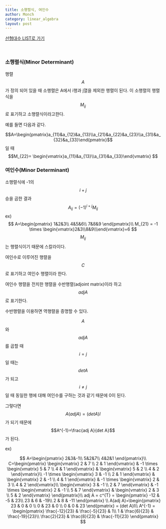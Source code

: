 ```yaml
---
title: 소행렬식, 여인수
author: Monch
category: linear_algebra
layout: post
---
```


[선형대수 LIST로 가기](https://songminkee.github.io//linear_algebra/2030/05/03/list.html)

 

  <br>

<h3><b>소행렬식(Minor Determinant)</b></h3>

행렬 $$A$$가 정의 되어 있을 때 소행렬은 A에서 i행과 j열을 제외한 행렬이 된다. 이 소행렬의 행렬식을  $$M_{ij}$$로 표기하고 소행렬식이라고한다.

예를 들면 다음과 같다.

$$A=\begin{pmatrix}a_{11}&a_{12}&a_{13}\\a_{21}&a_{22}&a_{23}\\a_{31}&a_{32}&a_{33}\end{pmatrix}$$ 일 때 $$M_{22}= \begin{vmatrix}a_{11}&a_{13}\\a_{31}&a_{33}\end{vmatrix} $$



<h3><b>여인수(Minor Determinant)</b></h3>

소행렬식에 -1의 $$i+j$$승을 곱한 결과
$$
A_{ij}=(-1)^{i+j}M_{ij}
$$
ex)
$$
A=\begin{pmatrix}
1&2&3\\
4&5&6\\
7&8&9
\end{pmatrix}\\
M_{21} = -1 \times \begin{vmatrix}2&3\\8&9\\\end{vmatrix}=6
$$
$$M_{ij}$$는 행렬식이기 때문에 스칼라이다.

여인수로 이루어진 행렬을 $$C$$로 표기하고 여인수 행렬이라 한다.

여인수 행렬을 전치한 행렬을 수반행렬(adjoint matrix)이라 하고 $$adj A$$로 표기한다.

수반행렬을 이용하면 역행렬을 증명할 수 있다.

$$A$$와 $$adj A$$를 곱할 때 $$i=j$$일 때는 $$detA$$가 되고 $$i \ne j$$일 때 동일한 행에 대해  여인수를 구하는 것과 같기 때문에 0이 된다.

그렇다면 $$A(adj A)=(det A)I$$가 되기 때문에 $$A^{-1}=\frac{adj A}{det A}$$가 된다.

ex)


$$
A=\begin{pmatrix}
2&3&-1\\
5&2&7\\
4&2&1
\end{pmatrix}\\
C=\begin{pmatrix}
\begin{vmatrix} 2 & 7 \\ 2 & 1
\end{vmatrix} & 
-1 \times \begin{vmatrix} 5 & 7 \\ 4 & 1
\end{vmatrix} &
\begin{vmatrix} 5 & 2 \\ 4 & 2
\end{vmatrix}\\
-1 \times \begin{vmatrix} 3 & -1 \\ 2 & 1
\end{vmatrix} &
\begin{vmatrix} 2 & -1 \\ 4 & 1
\end{vmatrix} &
-1 \times \begin{vmatrix} 2 & 3 \\ 4 & 2
\end{vmatrix}\\
\begin{vmatrix} 3 & -1 \\ 2 & 7
\end{vmatrix} &
-1 \times \begin{vmatrix} 2 & -1 \\ 5 & 7
\end{vmatrix} &
\begin{vmatrix} 2 & 3 \\ 5 & 2
\end{vmatrix}
\end{pmatrix}\\
adj A = c^{T} = \begin{pmatrix} -12 & -5 & 23\\
23 & 6 & -19\\
2 & 8 & -11
\end{pmatrix} \\
A(adj A)=\begin{pmatrix} 23 & 0 & 0 \\
0 & 23 & 0 \\
0 & 0 & 23
\end{pmatrix} = (det A)I\\
A^{-1} = \begin{pmatrix} \frac{-12}{23} & \frac{-5}{23} & 1\\
1 & \frac{6}{23} & \frac{-19}{23}\\
\frac{2}{23} & \frac{8}{23} & \frac{-11}{23}
\end{pmatrix}
$$
